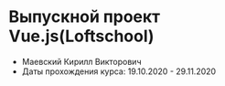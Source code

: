 <h1>Выпускной проект Vue.js(Loftschool)</h1>
<ul>
  <li>Маевский Кирилл Викторович</li>
  <li>Даты прохождения курса: 19.10.2020 - 29.11.2020</li>  
</ul>

